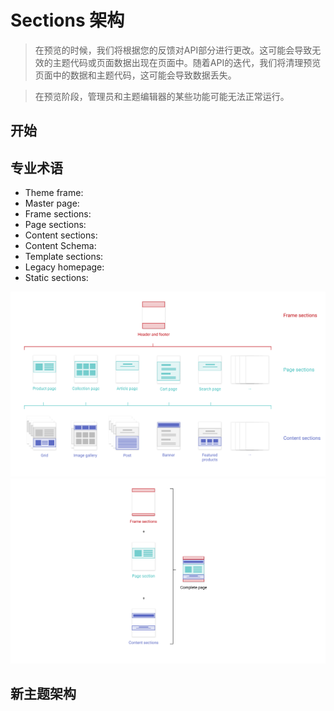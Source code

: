 # Sections 架构

> 在预览的时候，我们将根据您的反馈对API部分进行更改。这可能会导致无效的主题代码或页面数据出现在页面中。随着API的迭代，我们将清理预览页面中的数据和主题代码，这可能会导致数据丢失。

> 在预览阶段，管理员和主题编辑器的某些功能可能无法正常运行。

## 开始


## 专业术语

- Theme frame:
- Master page:
- Frame sections:
- Page sections:
- Content sections:
- Content Schema:
- Template sections:
- Legacy homepage:
- Static sections:

![section themes illustration](/asserts/images/section-themes-illustration.png)
![section themes page](/asserts/images/section-themes-page.png)

## 新主题架构